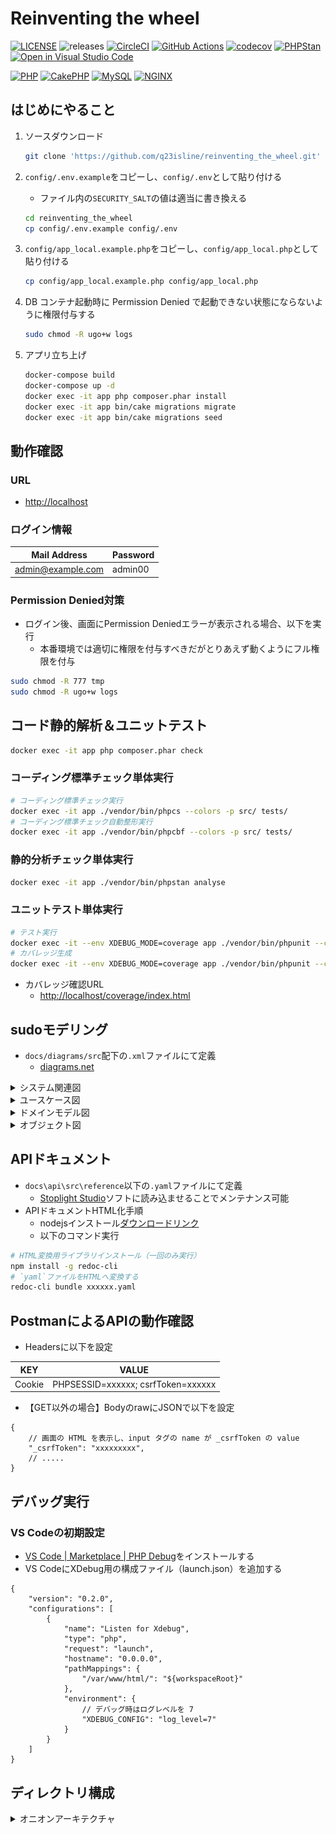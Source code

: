 # Reinventing the wheel

[![LICENSE](https://img.shields.io/badge/license-MIT-green.svg)](./LICENSE)
![releases](https://img.shields.io/github/release/q23isline/reinventing_the_wheel.svg?logo=github)
[![CircleCI](https://img.shields.io/circleci/build/github/q23isline/reinventing_the_wheel/develop.svg?label=CircleCI&logo=circleci)](https://circleci.com/gh/q23isline/reinventing_the_wheel)
[![GitHub Actions](https://github.com/q23isline/reinventing_the_wheel/actions/workflows/ci.yml/badge.svg)](https://github.com/q23isline/reinventing_the_wheel/actions/workflows/ci.yml)
[![codecov](https://codecov.io/gh/q23isline/reinventing_the_wheel/branch/develop/graph/badge.svg?token=V54N7W8GHQ)](https://codecov.io/gh/q23isline/reinventing_the_wheel)
[![PHPStan](https://img.shields.io/badge/PHPStan-level%208-brightgreen.svg)](https://github.com/phpstan/phpstan)
[![Open in Visual Studio Code](https://img.shields.io/static/v1?logo=visualstudiocode&label=&message=Open%20in%20Visual%20Studio%20Code&labelColor=555555&color=007acc&logoColor=007acc)](https://open.vscode.dev/q23isline/reinventing_the_wheel)

[![PHP](https://img.shields.io/static/v1?logo=php&label=PHP&message=v8.1.13&labelColor=555555&color=777BB4&logoColor=777BB4)](https://www.php.net)
[![CakePHP](https://img.shields.io/static/v1?logo=cakephp&label=CakePHP&message=v4.4.9s&labelColor=555555&color=D33C43&logoColor=D33C43)](https://cakephp.org)
[![MySQL](https://img.shields.io/static/v1?logo=mysql&label=MySQL&message=v8.0&labelColor=555555&color=4479A1&logoColor=4479A1)](https://dev.mysql.com)
[![NGINX](https://img.shields.io/static/v1?logo=nginx&label=NGINX&message=v1.21&labelColor=555555&color=009639&logoColor=009639)](https://www.nginx.com)

## はじめにやること

1. ソースダウンロード

    ```bash
    git clone 'https://github.com/q23isline/reinventing_the_wheel.git'
    ```

2. `config/.env.example`をコピーし、`config/.env`として貼り付ける
    - ファイル内の`SECURITY_SALT`の値は適当に書き換える

    ```bash
    cd reinventing_the_wheel
    cp config/.env.example config/.env
    ```

3. `config/app_local.example.php`をコピーし、`config/app_local.php`として貼り付ける

    ```bash
    cp config/app_local.example.php config/app_local.php
    ```

4. DB コンテナ起動時に Permission Denied で起動できない状態にならないように権限付与する

    ```bash
    sudo chmod -R ugo+w logs
    ```

5. アプリ立ち上げ

    ```bash
    docker-compose build
    docker-compose up -d
    docker exec -it app php composer.phar install
    docker exec -it app bin/cake migrations migrate
    docker exec -it app bin/cake migrations seed
    ```

## 動作確認

### URL

- <http://localhost>

### ログイン情報

| Mail Address      | Password |
| ----------------- | -------- |
| admin@example.com | admin00  |

### Permission Denied対策

- ログイン後、画面にPermission Deniedエラーが表示される場合、以下を実行
  - 本番環境では適切に権限を付与すべきだがとりあえず動くようにフル権限を付与

```bash
sudo chmod -R 777 tmp
sudo chmod -R ugo+w logs
```

## コード静的解析＆ユニットテスト

```bash
docker exec -it app php composer.phar check
```

### コーディング標準チェック単体実行

```bash
# コーディング標準チェック実行
docker exec -it app ./vendor/bin/phpcs --colors -p src/ tests/
# コーディング標準チェック自動整形実行
docker exec -it app ./vendor/bin/phpcbf --colors -p src/ tests/
```

### 静的分析チェック単体実行

```bash
docker exec -it app ./vendor/bin/phpstan analyse
```

### ユニットテスト単体実行

```bash
# テスト実行
docker exec -it --env XDEBUG_MODE=coverage app ./vendor/bin/phpunit --colors=always
# カバレッジ生成
docker exec -it --env XDEBUG_MODE=coverage app ./vendor/bin/phpunit --coverage-html webroot/coverage
```

- カバレッジ確認URL
  - <http://localhost/coverage/index.html>

## sudoモデリング

- `docs/diagrams/src`配下の`.xml`ファイルにて定義
  - [diagrams.net](https://www.diagrams.net/)

<details>
<summary>システム関連図</summary>
<img src="docs/diagrams/src/システム関連図.png" width="600px">
</details>

<details>
<summary>ユースケース図</summary>
<img src="docs/diagrams/src/ユースケース図.png" width="600px">
</details>

<details>
<summary>ドメインモデル図</summary>
<img src="docs/diagrams/src/ドメインモデル図.png" width="800px">
</details>

<details>
<summary>オブジェクト図</summary>
<img src="docs/diagrams/src/オブジェクト図.png" width="600px">
</details>

## APIドキュメント

- `docs\api\src\reference`以下の`.yaml`ファイルにて定義
  - [Stoplight Studio](https://stoplight.io/studio/)ソフトに読み込ませることでメンテナンス可能
- APIドキュメントHTML化手順
  - nodejsインストール[ダウンロードリンク](https://nodejs.org/ja/download/)
  - 以下のコマンド実行

```bash
# HTML変換用ライブラリインストール（一回のみ実行）
npm install -g redoc-cli
# `yaml`ファイルをHTMLへ変換する
redoc-cli bundle xxxxxx.yaml
```

## PostmanによるAPIの動作確認

- Headersに以下を設定

| KEY          | VALUE                                            |
|--------------|--------------------------------------------------|
| Cookie       | PHPSESSID=xxxxxx; csrfToken=xxxxxx               |

- 【GET以外の場合】BodyのrawにJSONで以下を設定

```JSONC
{
    // 画面の HTML を表示し、input タグの name が _csrfToken の value
    "_csrfToken": "xxxxxxxxx",
    // .....
}
```

## デバッグ実行

### VS Codeの初期設定

- [VS Code | Marketplace | PHP Debug](https://marketplace.visualstudio.com/items?itemName=felixfbecker.php-debug)をインストールする
- VS CodeにXDebug用の構成ファイル（launch.json）を追加する

```JSONC
{
    "version": "0.2.0",
    "configurations": [
        {
            "name": "Listen for Xdebug",
            "type": "php",
            "request": "launch",
            "hostname": "0.0.0.0",
            "pathMappings": {
                "/var/www/html/": "${workspaceRoot}"
            },
            "environment": {
                // デバッグ時はログレベルを 7
                "XDEBUG_CONFIG": "log_level=7"
            }
        }
    ]
}
```

## ディレクトリ構成

<details>
<summary>オニオンアーキテクチャ</summary>

```text
reinventing_the_wheel
├src
│├Controller ：ユーザーインターフェイス（プレゼンテーション）層［MVCのC］
││└Api
││　└{version}
││　　└{functionName}Controller.php
│├Domain
││├Models ：ドメインモデル層
│││└{functionName}
│││　├Type
│││　│└{columnName}.php
│││　├I{functionName}Repository.php ：依存関係逆転の原則用
│││　├{functionName}.php
│││　└{functionName}Collection.php
││├Services ：ドメインサービス層
│││└{functionName}Service.php
││└Shared
││　└Exception
││　　├ExceptionItem.php
││　　└ValidateException.php
│├Infrastructure ：インフラ層
││├CakePHP ：MVCのMを呼び出す
│││└{functionName}
│││　└CakePHP{functionName}Repository.php
││└InMemory ：テスト用
││　└{functionName}
││　　└InMemory{functionName}Repository.php
│└UseCase ：アプリケーションサービス（ユースケース）層
│　└{functionName}
│　　├{functionName}{actionName}Command.php ：ファサード用
│　　├{functionName}{actionName}UseCase.php
│　　├{functionName}Data.php ：DTO用
│　　└{functionName}{actionName}Result.php ：出力整形用
└docs
　├api ：APIドキュメント
　│└src
　│　└reference
　│　　└{functionName}.{version}.yaml
　└diagrams ：sudoモデリングの図
　　└src
　　　└reinventing_the_wheel.drawio.xml
```

</details>
